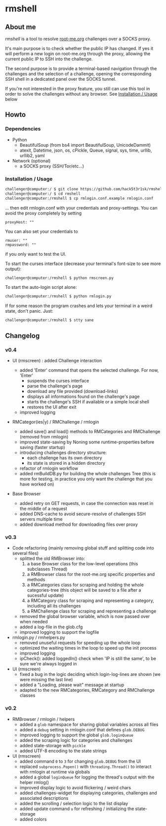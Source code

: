 # rmshell

## About me
*rmshell* is a tool to resolve [root-me.org](https://www.root-me.org/) challenges over a SOCKS proxy.

It's main purpose is to check whether the public IP has changed.
If yes it will perform a new login on root-me.org through the proxy,
allowing the current public IP to SSH into the challenge.

The second purpose is to provide a terminal-based navigation through the challenges
and the selection of a challenge, opening the corresponding SSH shell in a dedicated
panel over the SOCKS tunnel.

If you're not interested in the proxy feature, you still can use this tool in order to
solve the challenges without any browser. See [Installation / Usage](#installation--usage) below

## Howto

### Dependencies
* Python
  * BeautifulSoup (from bs4 import BeautifulSoup, UnicodeDammit)
  * atexit, Datetime, json, os, cPickle, Queue, signal, sys, time, urllib, urllib2, yaml
* Network (optional)
  * a SOCKS proxy (SSH/Tor/etc...)

### Installation / Usage
```bash
challenger@computer:/ $ git clone https://github.com/hack5t3r1sk/rmshell.git
challenger@computer:/ $ cd rmshell
challenger@computer:/rmshell $ cp rmlogin.conf.example rmlogin.conf
```
... then edit rmlogin.conf with your credentials and proxy-settings.
You can avoid the proxy completely by setting
```
proxyHost: ""
```

You can also set your credentials to
```
rmuser: ""
rmpassword: ""
```
if you only want to test the UI.

To start the curses interface (decrease your terminal's font-size to see more output):
```bash
challenger@computer:/rmshell $ python rmscreen.py
```

To start the auto-login script alone:
```bash
challenger@computer:/rmshell $ python rmlogin.py
```

If for some reason the program crashes and lets your terminal in a weird state, don't panic.
Just:
```bash
challenger@computer:/rmshell $ stty sane
```


## Changelog
### v0.4
* UI (rmscreen) : added Challenge interaction
  - added 'Enter' command that opens the selected challenge. For now, 'Enter'
    - suspends the curses interface
    - parse the challenge's page
    - download any file provided (download-links)
    - displays all informations found on the challenge's page
    - starts the challenge's SSH if available or a simple local shell
    - restores the UI after exit
  - improved logging

* RMCategor(ies|y) / RMChallenge / rmlogin
  - added save() and load() methods to RMCategories and RMChallenge (removed from rmlogin)
  - improved state-saving by Noning some runtime-properties before saving (faster startup)
  - introducing challenges directory structure:
    - each challenge has its own directory
    - its state is stored in a hidden directory
  - refactor of rmlogin workflow
  - added rmBuildDB.py for building the whole challenges Tree (this is more for testing, in practice you only want the challenge that you have worked on)

* Base Browser
  - added retry on GET requests, in case the connection was reset in the middle of a request
  - added DNS-cache to avoid secure-resolve of challenges SSH servers multiple time
  - added download method for downloading files over proxy

### v0.3
* Code refactoring (mainly removing global stuff and splitting code into several files)
  - splitted the old RMBrowser into:
    1. a base Browser class for the low-level operations (this subclasses Thread)
    2. a RMBrowser class for the root-me.org specific properties and methods
    3. a RMCategories class for scraping and holding the whole categories-tree (this object will be saved to a file after a sucessful update)
    4. a RMCategory class for scraping and representing a category, including all its challenges
    5. a RMChallenge class for scraping and representing a challenge
  - removed the global browser variable, which is now passed over when needed
  - added a log-file in the glob.cfg
  - improved logging to support the logfile
* rmlogin.py / rmhelpers.py
  - removed unuseful requests for speeding up the whole loop
  - optimized the waiting times in the loop to speed up the init process
  - improved logging
  - ipCheck(): added loggedIn() check when 'IP is still the same', to be sure we're always logged in
* UI (rmscreen)
  - fixed a bug in the logic deciding which login-log-lines are shown (we were missing the last line)
  - added a "Loading, please wait" message at startup
  - adapted to the new RMCategories, RMCategory and RMChallenge classes

### v0.2
* RMBrowser / rmlogin / helpers
  - added a `glob` namespace for sharing global variables across all files
  - added a `debug` setting in rmlogin.conf that defines `glob.DEBUG`
  - improved logging to support the global `glob.loginQueue`
  - added the scraping logic for categories and challenges
  - added state-storage with `pickle`
  - added UTF-8 encoding to the state strings
* UI (rmscreen)
  - added command `0` to `3` for changing `glob.DEBUG` from the UI
  - replaced `subprocess.Popen()` with `threading.Thread()` to interact with rmlogin at runtime via globals
  - added a global `loginQueue` for logging the thread's output with the helper rmlog()
  - improved display logic to avoid flickering / weird chars
  - added challenges-widget for displaying categories, challenges and associated descriptions
  - added the scrolling / selection logic to the list display
  - added update command `u` for refreshing / initializing the state-storage
  - added colors
